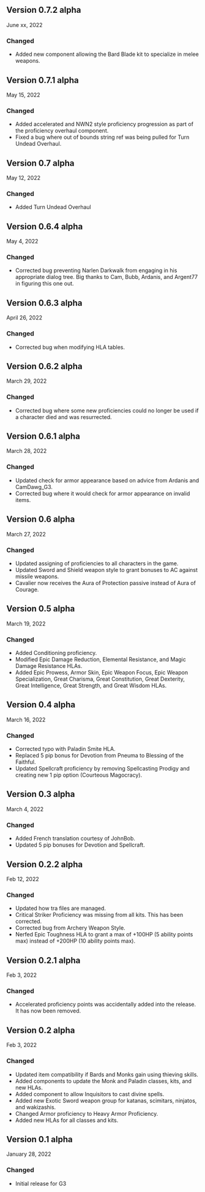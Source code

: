 ## Version 0.7.2 alpha

June xx, 2022

### Changed

- Added new component allowing the Bard Blade kit to specialize in melee weapons.

## Version 0.7.1 alpha

May 15, 2022

### Changed

- Added accelerated and NWN2 style proficiency progression as part of the proficiency overhaul component.
- Fixed a bug where out of bounds string ref was being pulled for Turn Undead Overhaul.

## Version 0.7 alpha

May 12, 2022

### Changed

- Added Turn Undead Overhaul

## Version 0.6.4 alpha

May 4, 2022

### Changed

- Corrected bug preventing Narlen Darkwalk from engaging in his appropriate dialog tree. Big thanks to Cam, Bubb, Ardanis, and Argent77 in figuring this one out.

## Version 0.6.3 alpha

April 26, 2022

### Changed

- Corrected bug when modifying HLA tables.

## Version 0.6.2 alpha

March 29, 2022

### Changed

- Corrected bug where some new proficiencies could no longer be used if a character died and was resurrected.

## Version 0.6.1 alpha

March 28, 2022

### Changed

- Updated check for armor appearance based on advice from Ardanis and CamDawg_G3.
- Corrected bug where it would check for armor appearance on invalid items.

## Version 0.6 alpha

March 27, 2022

### Changed

- Updated assigning of proficiencies to all characters in the game.
- Updated Sword and Shield weapon style to grant bonuses to AC against missile weapons.
- Cavalier now receives the Aura of Protection passive instead of Aura of Courage.

## Version 0.5 alpha

March 19, 2022

### Changed

- Added Conditioning proficiency.
- Modified Epic Damage Reduction, Elemental Resistance, and Magic Damage Resistance HLAs.
- Added Epic Prowess, Armor Skin, Epic Weapon Focus, Epic Weapon Specialization, Great Charisma, Great Constitution, Great Dexterity, Great Intelligence, Great Strength, and Great Wisdom HLAs.

## Version 0.4 alpha

March 16, 2022

### Changed

- Corrected typo with Paladin Smite HLA.
- Replaced 5 pip bonus for Devotion from Pneuma to Blessing of the Faithful.
- Updated Spellcraft proficiency by removing Spellcasting Prodigy and creating new 1 pip option (Courteous Magocracy).

## Version 0.3 alpha

March 4, 2022

### Changed

- Added French translation courtesy of JohnBob.
- Updated 5 pip bonuses for Devotion and Spellcraft.

## Version 0.2.2 alpha

Feb 12, 2022

### Changed

- Updated how tra files are managed.
- Critical Striker Proficiency was missing from all kits. This has been corrected.
- Corrected bug from Archery Weapon Style.
- Nerfed Epic Toughness HLA to grant a max of +100HP (5 ability points max) instead of +200HP (10 ability points max).


## Version 0.2.1 alpha

Feb 3, 2022

### Changed

- Accelerated proficiency points was accidentally added into the release. It has now been removed.

## Version 0.2 alpha

Feb 3, 2022

### Changed

- Updated item compatibility if Bards and Monks gain using thieving skills.
- Added components to update the Monk and Paladin classes, kits, and new HLAs.
- Added component to allow Inquisitors to cast divine spells.
- Added new Exotic Sword weapon group for katanas, scimitars, ninjatos, and wakizashis.
- Changed Armor proficiency to Heavy Armor Proficiency.
- Added new HLAs for all classes and kits.

## Version 0.1 alpha

January 28, 2022

### Changed

- Initial release for G3
